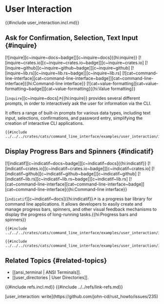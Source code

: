 # User Interaction

{{#include user_interaction.incl.md}}

## Ask for Confirmation, Selection, Text Input {#inquire}

[![inquire][c~inquire~docs~badge]][c~inquire~docs]{{hi:inquire}}
[![inquire~crates.io][c~inquire~crates.io~badge]][c~inquire~crates.io]
[![inquire~github][c~inquire~github~badge]][c~inquire~github]
[![inquire~lib.rs][c~inquire~lib.rs~badge]][c~inquire~lib.rs]
[![cat~command-line-interface][cat~command-line-interface~badge]][cat~command-line-interface]{{hi:Command-line interface}}
[![cat~value-formatting][cat~value-formatting~badge]][cat~value-formatting]{{hi:Value formatting}}

[`inquire`][c~inquire~docs]↗{{hi:inquire}} provides several different prompts, in order to interactively ask the user for information via the CLI.

It offers a range of built-in prompts for various data types, including text input, selections, confirmations, and password entry, simplifying the creation of interactive CLI applications.

```rust,editable
{{#include ../../../crates/cats/command_line_interface/examples/user_interaction/inquire.rs:example}}
```

## Display Progress Bars and Spinners {#indicatif}

[![indicatif][c~indicatif~docs~badge]][c~indicatif~docs]{{hi:indicatif}}
[![indicatif~crates.io][c~indicatif~crates.io~badge]][c~indicatif~crates.io]
[![indicatif~github][c~indicatif~github~badge]][c~indicatif~github]
[![indicatif~lib.rs][c~indicatif~lib.rs~badge]][c~indicatif~lib.rs]
[![cat~command-line-interface][cat~command-line-interface~badge]][cat~command-line-interface]{{hi:Command-line interface}}

[`indicatif`][c~indicatif~docs]{{hi:indicatif}}↗ is a progress bar library for command line applications. It allows developers to easily create and manage progress bars, spinners, and other visual feedback mechanisms to display the progress of long-running tasks.{{hi:Progress bars and spinners}}

```rust,editable,noplayground
{{#include ../../../crates/cats/command_line_interface/examples/user_interaction/indicatif.rs:example}}
```

```rust,editable,noplayground
{{#include ../../../crates/cats/command_line_interface/examples/user_interaction/indicatif2.rs:example}}
```

## Related Topics {#related-topics}

- [[ansi_terminal | ANSI Terminals]].
- [[user_directories | User Directories]].

{{#include refs.incl.md}}
{{#include ../../refs/link-refs.md}}

<div class="hidden">
[user_interaction: write](https://github.com/john-cd/rust_howto/issues/235)
</div>
